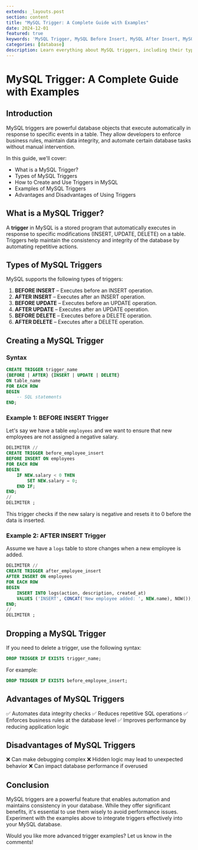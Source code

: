 ```yaml
---
extends: _layouts.post
section: content
title: "MySQL Trigger: A Complete Guide with Examples"
date: 2024-12-01
featured: true
keywords: 'MySQL Trigger, MySQL Before Insert, MySQL After Insert, MySQL Database Automation, MySQL Stored Procedures, SQL Triggers, MySQL Performance Optimization, MySQL Trigger Example, SQL Automation, MySQL Best Practices'
categories: [database]
description: Learn everything about MySQL triggers, including their types, how to create them, and practical examples. Enhance your database automation with BEFORE and AFTER triggers for INSERT, UPDATE, and DELETE operations.
---
```


# MySQL Trigger: A Complete Guide with Examples

## Introduction
MySQL triggers are powerful database objects that execute automatically in response to specific events in a table. They allow developers to enforce business rules, maintain data integrity, and automate certain database tasks without manual intervention.

In this guide, we'll cover:
- What is a MySQL Trigger?
- Types of MySQL Triggers
- How to Create and Use Triggers in MySQL
- Examples of MySQL Triggers
- Advantages and Disadvantages of Using Triggers

## What is a MySQL Trigger?
A **trigger** in MySQL is a stored program that automatically executes in response to specific modifications (INSERT, UPDATE, DELETE) on a table. Triggers help maintain the consistency and integrity of the database by automating repetitive actions.

## Types of MySQL Triggers
MySQL supports the following types of triggers:

1. **BEFORE INSERT** – Executes before an INSERT operation.
2. **AFTER INSERT** – Executes after an INSERT operation.
3. **BEFORE UPDATE** – Executes before an UPDATE operation.
4. **AFTER UPDATE** – Executes after an UPDATE operation.
5. **BEFORE DELETE** – Executes before a DELETE operation.
6. **AFTER DELETE** – Executes after a DELETE operation.

## Creating a MySQL Trigger
### Syntax
```sql
CREATE TRIGGER trigger_name
{BEFORE | AFTER} {INSERT | UPDATE | DELETE}
ON table_name
FOR EACH ROW
BEGIN
    -- SQL statements
END;
```

### Example 1: BEFORE INSERT Trigger
Let's say we have a table `employees` and we want to ensure that new employees are not assigned a negative salary.

```sql
DELIMITER //
CREATE TRIGGER before_employee_insert
BEFORE INSERT ON employees
FOR EACH ROW
BEGIN
    IF NEW.salary < 0 THEN
        SET NEW.salary = 0;
    END IF;
END;
//
DELIMITER ;
```

This trigger checks if the new salary is negative and resets it to 0 before the data is inserted.

### Example 2: AFTER INSERT Trigger
Assume we have a `logs` table to store changes when a new employee is added.

```sql
DELIMITER //
CREATE TRIGGER after_employee_insert
AFTER INSERT ON employees
FOR EACH ROW
BEGIN
    INSERT INTO logs(action, description, created_at)
    VALUES ('INSERT', CONCAT('New employee added: ', NEW.name), NOW());
END;
//
DELIMITER ;
```

## Dropping a MySQL Trigger
If you need to delete a trigger, use the following syntax:
```sql
DROP TRIGGER IF EXISTS trigger_name;
```
For example:
```sql
DROP TRIGGER IF EXISTS before_employee_insert;
```

## Advantages of MySQL Triggers
✅ Automates data integrity checks
✅ Reduces repetitive SQL operations
✅ Enforces business rules at the database level
✅ Improves performance by reducing application logic

## Disadvantages of MySQL Triggers
❌ Can make debugging complex
❌ Hidden logic may lead to unexpected behavior
❌ Can impact database performance if overused

## Conclusion
MySQL triggers are a powerful feature that enables automation and maintains consistency in your database. While they offer significant benefits, it's essential to use them wisely to avoid performance issues. Experiment with the examples above to integrate triggers effectively into your MySQL database.

Would you like more advanced trigger examples? Let us know in the comments!